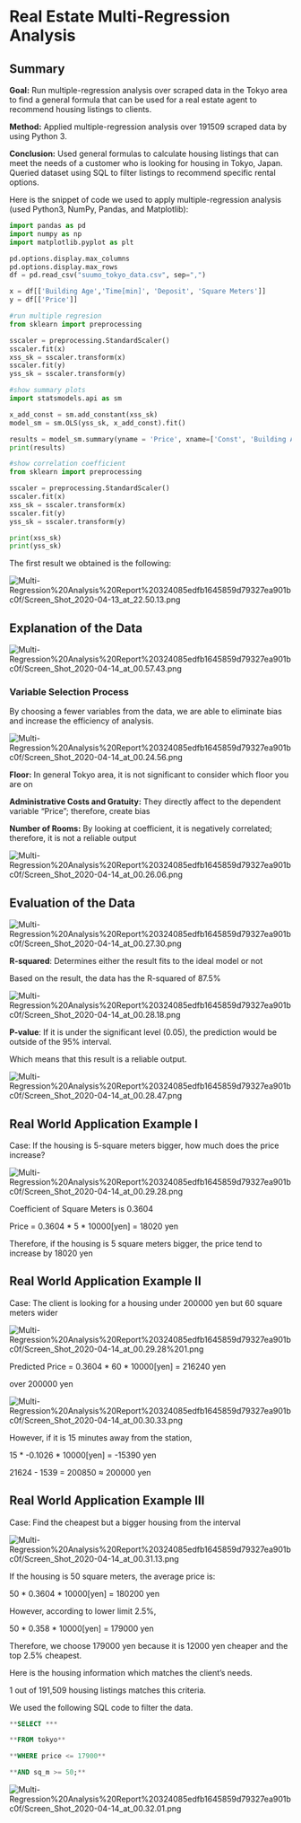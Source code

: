 # Real Estate Multi-Regression Analysis

## Summary

**Goal:** Run multiple-regression analysis over scraped data in the Tokyo area to find a general formula that can be used for a real estate agent to recommend housing listings to clients.

**Method:** Applied multiple-regression analysis over 191509 scraped data by using Python 3.

**Conclusion:** Used general formulas to calculate housing listings that can meet the needs of a customer who is looking for housing in Tokyo, Japan. Queried dataset using SQL to filter listings to recommend specific rental options.

Here is the snippet of code we used to apply multiple-regression analysis (used Python3, NumPy, Pandas, and Matplotlib):

```python
import pandas as pd
import numpy as np
import matplotlib.pyplot as plt

pd.options.display.max_columns
pd.options.display.max_rows
df = pd.read_csv("suumo_tokyo_data.csv", sep=",")

x = df[['Building Age','Time[min]', 'Deposit', 'Square Meters']]
y = df[['Price']]

#run multiple regresion
from sklearn import preprocessing

sscaler = preprocessing.StandardScaler()
sscaler.fit(x)
xss_sk = sscaler.transform(x) 
sscaler.fit(y)
yss_sk = sscaler.transform(y)

#show summary plots
import statsmodels.api as sm

x_add_const = sm.add_constant(xss_sk)
model_sm = sm.OLS(yss_sk, x_add_const).fit()

results = model_sm.summary(yname = 'Price', xname=['Const', 'Building Age', 'Time to Station', 'Deposit', 'Square Meters'])
print(results)

#show correlation coefficient
from sklearn import preprocessing

sscaler = preprocessing.StandardScaler()
sscaler.fit(x)
xss_sk = sscaler.transform(x) 
sscaler.fit(y)
yss_sk = sscaler.transform(y)

print(xss_sk)
print(yss_sk)
```

The first result we obtained is the following:

![Multi-Regression%20Analysis%20Report%20324085edfb1645859d79327ea901bc0f/Screen_Shot_2020-04-13_at_22.50.13.png](Multi-Regression%20Analysis%20Report%20324085edfb1645859d79327ea901bc0f/Screen_Shot_2020-04-13_at_22.50.13.png)

## Explanation of the Data

![Multi-Regression%20Analysis%20Report%20324085edfb1645859d79327ea901bc0f/Screen_Shot_2020-04-14_at_00.57.43.png](Multi-Regression%20Analysis%20Report%20324085edfb1645859d79327ea901bc0f/Screen_Shot_2020-04-14_at_00.57.43.png)

### Variable Selection Process

By choosing a fewer variables from the data, we are able to eliminate bias and increase the efficiency of analysis.

![Multi-Regression%20Analysis%20Report%20324085edfb1645859d79327ea901bc0f/Screen_Shot_2020-04-14_at_00.24.56.png](Multi-Regression%20Analysis%20Report%20324085edfb1645859d79327ea901bc0f/Screen_Shot_2020-04-14_at_00.24.56.png)

**Floor:** In general Tokyo area, it is not significant to consider which floor you are on

**Administrative Costs and Gratuity:** They directly affect to the dependent variable “Price”; therefore, create bias

**Number of Rooms:** By looking at coefficient, it is negatively correlated; therefore, it is not a reliable output

![Multi-Regression%20Analysis%20Report%20324085edfb1645859d79327ea901bc0f/Screen_Shot_2020-04-14_at_00.26.06.png](Multi-Regression%20Analysis%20Report%20324085edfb1645859d79327ea901bc0f/Screen_Shot_2020-04-14_at_00.26.06.png)

## Evaluation of the Data

![Multi-Regression%20Analysis%20Report%20324085edfb1645859d79327ea901bc0f/Screen_Shot_2020-04-14_at_00.27.30.png](Multi-Regression%20Analysis%20Report%20324085edfb1645859d79327ea901bc0f/Screen_Shot_2020-04-14_at_00.27.30.png)

**R-squared**: Determines either the result fits to the ideal model or not

Based on the result, the data has the R-squared of 87.5%

![Multi-Regression%20Analysis%20Report%20324085edfb1645859d79327ea901bc0f/Screen_Shot_2020-04-14_at_00.28.18.png](Multi-Regression%20Analysis%20Report%20324085edfb1645859d79327ea901bc0f/Screen_Shot_2020-04-14_at_00.28.18.png)

**P-value**: If it is under the significant level (0.05), the prediction would be outside of the 95% interval.

Which means that this result is a reliable output.

![Multi-Regression%20Analysis%20Report%20324085edfb1645859d79327ea901bc0f/Screen_Shot_2020-04-14_at_00.28.47.png](Multi-Regression%20Analysis%20Report%20324085edfb1645859d79327ea901bc0f/Screen_Shot_2020-04-14_at_00.28.47.png)

## Real World Application Example Ⅰ

Case: If the housing is 5-square meters bigger, how much does the price increase?

![Multi-Regression%20Analysis%20Report%20324085edfb1645859d79327ea901bc0f/Screen_Shot_2020-04-14_at_00.29.28.png](Multi-Regression%20Analysis%20Report%20324085edfb1645859d79327ea901bc0f/Screen_Shot_2020-04-14_at_00.29.28.png)

Coefficient of Square Meters is 0.3604

Price = 0.3604 * 5 * 10000[yen] = 18020 yen

Therefore, if the housing is 5 square meters bigger, the price tend to increase by 18020 yen

## Real World Application Example Ⅱ

Case: The client is looking for a housing under 200000 yen but 60 square meters wider

![Multi-Regression%20Analysis%20Report%20324085edfb1645859d79327ea901bc0f/Screen_Shot_2020-04-14_at_00.29.28%201.png](Multi-Regression%20Analysis%20Report%20324085edfb1645859d79327ea901bc0f/Screen_Shot_2020-04-14_at_00.29.28%201.png)

Predicted Price = 0.3604 * 60 * 10000[yen] = 216240 yen

over 200000 yen

![Multi-Regression%20Analysis%20Report%20324085edfb1645859d79327ea901bc0f/Screen_Shot_2020-04-14_at_00.30.33.png](Multi-Regression%20Analysis%20Report%20324085edfb1645859d79327ea901bc0f/Screen_Shot_2020-04-14_at_00.30.33.png)

However, if it is 15 minutes away from the station,

15 * -0.1026 * 10000[yen] = -15390 yen

21624 - 1539 = 200850 ≈ 200000 yen

## Real World Application Example Ⅲ

Case: Find the cheapest but a bigger housing from the interval

![Multi-Regression%20Analysis%20Report%20324085edfb1645859d79327ea901bc0f/Screen_Shot_2020-04-14_at_00.31.13.png](Multi-Regression%20Analysis%20Report%20324085edfb1645859d79327ea901bc0f/Screen_Shot_2020-04-14_at_00.31.13.png)

If the housing is 50 square meters, the average price is:

50 * 0.3604 * 10000[yen] = 180200 yen

However, according to lower limit 2.5%,

50 * 0.358 * 10000[yen] = 179000 yen

Therefore, we choose 179000 yen because it is 12000 yen cheaper and the top 2.5% cheapest.

Here is the housing information which matches the client’s needs.

1 out of 191,509 housing listings matches this criteria.

We used the following SQL code to filter the data.

```sql
**SELECT ***

**FROM tokyo**

**WHERE price <= 17900**

**AND sq_m >= 50;**
```

![Multi-Regression%20Analysis%20Report%20324085edfb1645859d79327ea901bc0f/Screen_Shot_2020-04-14_at_00.32.01.png](Multi-Regression%20Analysis%20Report%20324085edfb1645859d79327ea901bc0f/Screen_Shot_2020-04-14_at_00.32.01.png)